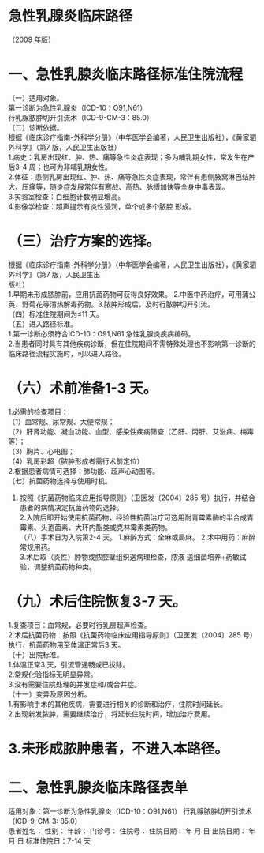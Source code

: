 # 急性乳腺炎临床路径  
（2009 年版）  
# 一、急性乳腺炎临床路径标准住院流程  
（一）适用对象。  
第一诊断为急性乳腺炎（ICD-10：O91,N61）  
行乳腺脓肿切开引流术（ICD-9-CM-3：85.0）  
（二）诊断依据。  
根据《临床诊疗指南-外科学分册》（中华医学会编著，人民卫生出版社），《黄家驷外科学》（第7 版，人民卫生出版社）  
1.病史：乳房出现红、肿、热、痛等急性炎症表现；多为哺乳期女性，常发生在产后3-4 周；也可为非哺乳期女性。  
2.体征：患侧乳房出现红、肿、热、痛等急性炎症表现，常伴有患侧腋窝淋巴结肿大、压痛等，随炎症发展常伴有寒战、高热、脉搏加快等全身中毒表现。  
3.实验室检查：白细胞计数明显增高。  
4.影像学检查：超声提示有炎性浸润，单个或多个脓腔 形成。  
# （三）治疗方案的选择。  
根据《临床诊疗指南-外科学分册》（中华医学会编著，人民卫生出版社），《黄家驷外科学》（第7 版，人民卫生出  
版社）  
1.早期未形成脓肿前，应用抗菌药物可获得良好效果。 2.中医中药治疗，可用蒲公英、野菊花等清热解毒药物。3.脓肿形成后，及时行脓肿切开引流。  
（四）标准住院期间为≤11 天。  
（五）进入路径标准。  
1.第一诊断必须符合ICD-10：O91,N61 急性乳腺炎疾病编码。  
2.当患者同时具有其他疾病诊断，但在住院期间不需特殊处理也不影响第一诊断的临床路径流程实施时，可以进入路径。  
# （六）术前准备1-3 天。  
1.必需的检查项目：  
（1）血常规、尿常规、大便常规；  
（2）肝肾功能、凝血功能、血型、感染性疾病筛查（乙肝、丙肝、艾滋病、梅毒等）；  
（3）胸片、心电图；  
（4）乳房彩超（脓肿形成者需行术前定位）  
2.根据患者病情可选择：肺功能、超声心动图等。  
（七）抗菌药物选择与使用时机。  
1. 按照《抗菌药物临床应用指导原则》（卫医发〔2004〕285 号）执行，并结合患者的病情决定抗菌药物的选择。  
2.入院后即开始使用抗菌药物，经验性抗菌治疗可选用耐青霉素酶的半合成青霉素、头孢菌素、大环内酯类或克林霉素类药物。  
（八）手术日为入院第2-4 天。 1.麻醉方式：全麻或局麻。 2.术中用药：麻醉常规用药。  
3.术后取（炎性）肿物或脓腔壁组织送病理检查，脓液 送细菌培养$+$药敏试验，调整抗菌药物种类。  
# （九）术后住院恢复3-7 天。  
1.复查项目：血常规，必要时行乳房超声检查。  
2.术后抗菌药物：按照《抗菌药物临床应用指导原则》（卫医发〔2004〕285 号）执行，抗菌药物用至体温正常后3 天。  
（十）出院标准。  
1.体温正常3 天，引流管通畅或已拔除。  
2.常规化验指标无明显异常。  
3.没有需要住院处理的并发症和/或合并症。  
（十一）变异及原因分析。  
1.有影响手术的其他疾病，需要进行相关的诊断和治疗，住院时间延长。  
2.出现新发脓肿，需要继续治疗，将延长住院时间，增加治疗费用。  
# 3.未形成脓肿患者，不进入本路径。  
# 二、急性乳腺炎临床路径表单  
适用对象：第一诊断为急性乳腺炎（ICD-10：O91,N61） 行乳腺脓肿切开引流术（ICD-9-CM-3: 85.0）  
患者姓名：           性别：    年龄：    门诊号：       住院号：       住院日期：   年  月  日    出院日期：   年  月   日     标准住院日：7-14 天  
